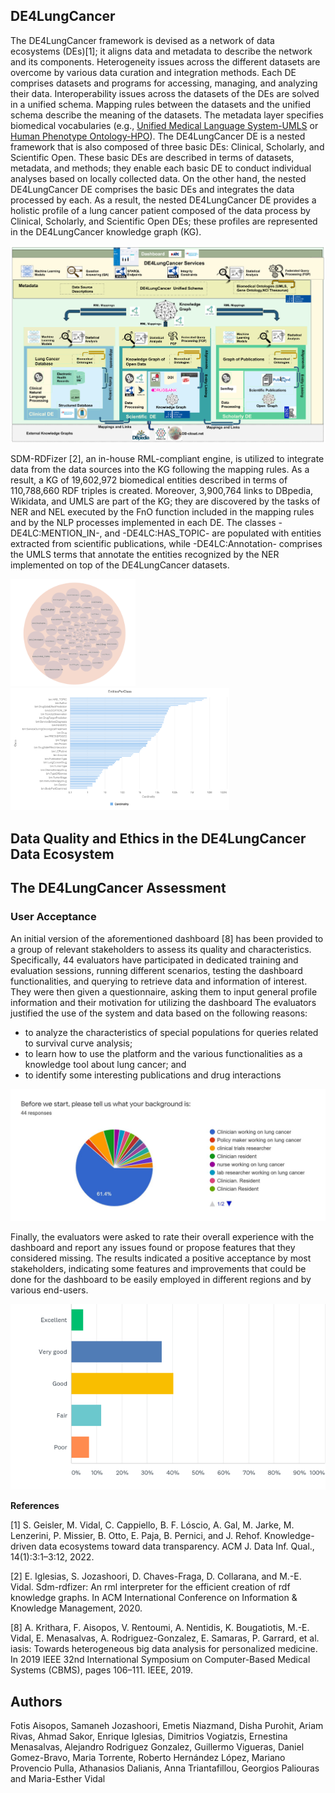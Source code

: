 ## DE4LungCancer

The DE4LungCancer framework is devised as a network of data ecosystems (DEs)[1]; it aligns data and metadata to describe the network and its components. Heterogeneity issues across the different datasets are overcome by various data curation and integration methods. Each DE comprises datasets and programs for accessing, managing, and analyzing their data. Interoperability issues across the datasets of the DEs are solved in a unified schema. Mapping rules between the datasets and the unified schema describe the meaning of the datasets. The metadata layer specifies biomedical vocabularies (e.g., [Unified Medical Language System-UMLS](https://www.nlm.nih.gov/research/umls/index.html) or [Human Phenotype Ontology-HPO](https://hpo.jax.org/app/)). 
 The DE4LungCancer DE is a nested framework that is also composed of three basic DEs: Clinical, Scholarly, and Scientific Open. These basic DEs are described in terms of datasets, metadata, and methods; they enable each basic DE to conduct individual analyses based on locally collected data. On the other hand, the nested DE4LungCancer DE comprises the basic DEs and integrates the data processed by each. As a result, the nested DE4LungCancer DE provides a holistic profile of a lung cancer patient composed of the data process by Clinical, Scholarly, and Scientific Open DEs; these profiles are represented in the DE4LungCancer knowledge graph (KG).

![The DE4LungCancer Data Ecosystem](https://raw.githubusercontent.com/SDM-TIB/DE4LC/main/images/DE4LungCancer.png "The DE4LungCancer Data Ecosystem")


SDM-RDFizer [2], an in-house RML-compliant engine, is utilized to integrate data from the data sources into the KG following the mapping rules. As a result, a KG of 19,602,972 biomedical entities described in terms of 110,788,660 RDF triples is created. Moreover, 3,900,764 links to DBpedia, Wikidata, and UMLS are part of the KG; they are discovered by the tasks of NER and NEL executed by the FnO function included in the mapping rules and by the NLP processes implemented in each DE. The classes -DE4LC:MENTION_IN-, and -DE4LC:HAS_TOPIC- are populated with entities extracted from scientific publications, while -DE4LC:Annotation- comprises the UMLS terms that annotate the entities recognized by the NER implemented on top of the DE4LungCancer datasets.



<p float="left">
  <img src="https://raw.githubusercontent.com/SDM-TIB/DE4LC/main/images/Classes.png" width="200" />
  <img src="https://raw.githubusercontent.com/SDM-TIB/DE4LC/main/images/EntitiesPerClasses.png" width="350" /> 
</p>

## Data Quality and Ethics in the DE4LungCancer Data Ecosystem



## The DE4LungCancer Assessment

### User Acceptance

An initial version of the aforementioned dashboard [8] has been provided to a group of relevant stakeholders to assess its quality and characteristics. Specifically, 44 evaluators have participated in dedicated training and evaluation sessions, running different scenarios, testing the dashboard functionalities, and querying to retrieve data and information of interest. They were then given a questionnaire, asking them to input general profile information and their motivation for utilizing the dashboard The evaluators justified the use of the system and data based on the following reasons: 

- to analyze the characteristics of special populations for queries related to survival curve analysis;  
- to learn how to use the platform and the various functionalities as a knowledge tool about lung cancer; and
- to identify some interesting publications and drug interactions
 
![The initial question of the evaluation questionnaire, in order to identify the stakeholders' groups that participated in the training and evaluation sessions](https://raw.githubusercontent.com/SDM-TIB/DE4LC/main/images/Evaluator_groups.png "The initial question of the evaluation questionnaire, in order to identify the stakeholders' groups that participated in the training and evaluation sessions.")


Finally, the evaluators were asked to rate their overall experience with the dashboard and report any issues found or propose features that they considered missing. The results indicated a positive acceptance by most stakeholders, indicating some features and improvements that could be done for the dashboard to be easily employed in different regions and by various end-users.

![A general rating from the end-users, evaluating their overall experience with the dashboard](https://raw.githubusercontent.com/SDM-TIB/DE4LC/main/images/Platform_evaluation.png "A general rating from the end-users, evaluating their overall experience with the dashboard.")

**References**

[1] S. Geisler, M. Vidal, C. Cappiello, B. F. Lóscio, A. Gal, M. Jarke, M. Lenzerini, P. Missier, B. Otto, E. Paja, B. Pernici, and J. Rehof. Knowledge-driven data ecosystems toward data transparency. ACM J. Data Inf. Qual., 14(1):3:1–3:12, 2022.

[2] E. Iglesias, S. Jozashoori, D. Chaves-Fraga, D. Collarana, and M.-E. Vidal. Sdm-rdfizer: An rml interpreter for the efficient creation of rdf knowledge graphs. In ACM International Conference on Information & Knowledge Management, 2020.

[8] A. Krithara, F. Aisopos, V. Rentoumi, A. Nentidis, K. Bougatiotis, M.-E. Vidal, E. Menasalvas, A. Rodriguez-Gonzalez, E. Samaras, P. Garrard, et al. iasis: Towards heterogeneous big data analysis for personalized medicine. In 2019 IEEE 32nd International Symposium on Computer-Based Medical Systems (CBMS), pages 106–111. IEEE, 2019.



## Authors

Fotis Aisopos, Samaneh Jozashoori, Emetis Niazmand, Disha Purohit, Ariam Rivas, Ahmad Sakor, Enrique Iglesias, Dimitrios Vogiatzis, Ernestina Menasalvas, Alejandro Rodriguez Gonzalez, Guillermo Vigueras, Daniel Gomez-Bravo, Maria Torrente, Roberto Hernández López, Mariano Provencio Pulla, Athanasios Dalianis, Anna Triantafillou, Georgios Paliouras and Maria-Esther Vidal

